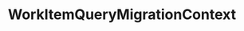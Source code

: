 ---
optionsClassName: WorkItemQueryMigrationConfig
optionsClassFullName: MigrationTools._EngineV1.Configuration.Processing.WorkItemQueryMigrationConfig
configurationSamples:
- name: default
  description: 
  code: >-
    {
      "$type": "WorkItemQueryMigrationConfig",
      "Enabled": false,
      "PrefixProjectToNodes": false,
      "SharedFolderName": "Shared Queries",
      "SourceToTargetFieldMappings": null
    }
  sampleFor: MigrationTools._EngineV1.Configuration.Processing.WorkItemQueryMigrationConfig
description: This processor can migrate queries for work items. Only shared queries are included. Personal queries can't migrate with this tool.
className: WorkItemQueryMigrationContext
typeName: Processors
architecture: v1
options:
- parameterName: Enabled
  type: Boolean
  description: missng XML code comments
  defaultValue: missng XML code comments
- parameterName: PrefixProjectToNodes
  type: Boolean
  description: Prefix your iterations and areas with the project name. If you have enabled this in `NodeStructuresMigrationConfig` you must do it here too.
  defaultValue: false
- parameterName: SharedFolderName
  type: String
  description: The name of the shared folder, made a parameter incase it every needs to be edited
  defaultValue: none
- parameterName: SourceToTargetFieldMappings
  type: Dictionary
  description: Any field mappings
  defaultValue: none
status: preview
processingTarget: Shared Queries
classFile: /src/VstsSyncMigrator.Core/Execution/MigrationContext/WorkItemQueryMigrationContext.cs
optionsClassFile: /src/MigrationTools/_EngineV1/Configuration/Processing/WorkItemQueryMigrationConfig.cs

redirectFrom: []
layout: reference
toc: true
permalink: /Reference/v1/Processors/WorkItemQueryMigrationContext/
title: WorkItemQueryMigrationContext
categories:
- Processors
- v1
topics:
- topic: notes
  path: ../../../../../docs/Reference/v1/Processors/WorkItemQueryMigrationContext-notes.md
  exists: false
  markdown: ''
- topic: introduction
  path: ../../../../../docs/Reference/v1/Processors/WorkItemQueryMigrationContext-introduction.md
  exists: false
  markdown: ''

---